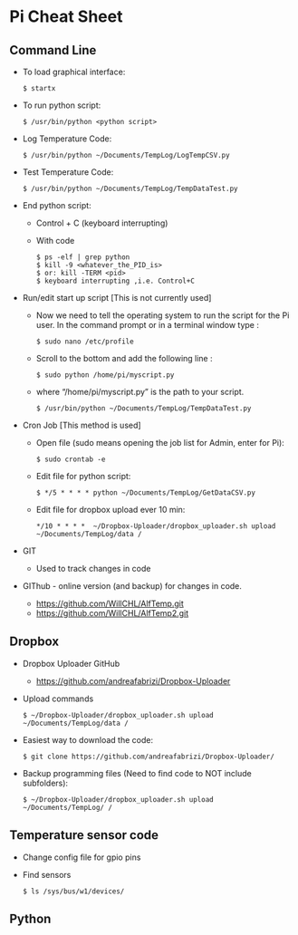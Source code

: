 # Pi Cheat Sheet

## Command Line

*	To load graphical interface:

		$ startx
*	To run python script: 

		$ /usr/bin/python <python script>

*	Log Temperature Code:

		$ /usr/bin/python ~/Documents/TempLog/LogTempCSV.py
*	Test Temperature Code:
	
		$ /usr/bin/python ~/Documents/TempLog/TempDataTest.py

*	End python script:
		
	*	Control + C (keyboard interrupting)
	*	With code

			$ ps -elf | grep python
			$ kill -9 <whatever_the_PID_is>
			$ or: kill -TERM <pid>
			$ keyboard interrupting ,i.e. Control+C

*	Run/edit start up script [This is not currently used]
	*	Now we need to tell the operating system to run the script for the Pi user. In the command prompt or in a terminal window type :

			$ sudo nano /etc/profile
	*	Scroll to the bottom and add the following line :

			$ sudo python /home/pi/myscript.py
	*	where “/home/pi/myscript.py” is the path to your script.

			$ /usr/bin/python ~/Documents/TempLog/TempDataTest.py

*	Cron Job [This method is used]
	*	Open file (sudo means opening the job list for Admin, enter for Pi):

			$ sudo crontab -e
		
	*	Edit file for python script:

			$ */5 * * * * python ~/Documents/TempLog/GetDataCSV.py
		
	*	Edit file for dropbox upload ever 10 min:

			*/10 * * * *  ~/Dropbox-Uploader/dropbox_uploader.sh upload ~/Documents/TempLog/data /

*	GIT
	*	Used to track changes in code

*	GIThub - online version (and backup) for changes in code.
	*	https://github.com/WillCHL/AlfTemp.git
	*	https://github.com/WillCHL/AlfTemp2.git


## Dropbox
*	Dropbox Uploader GitHub
	*	https://github.com/andreafabrizi/Dropbox-Uploader 
*	Upload commands

		$ ~/Dropbox-Uploader/dropbox_uploader.sh upload ~/Documents/TempLog/data /
*	Easiest way to download the code:

		$ git clone https://github.com/andreafabrizi/Dropbox-Uploader/
*	Backup programming files (Need to find code to NOT include subfolders):
	
		$ ~/Dropbox-Uploader/dropbox_uploader.sh upload ~/Documents/TempLog/ /


## Temperature sensor code

*	Change config file for gpio pins
*	Find sensors
	
		$ ls /sys/bus/w1/devices/




## Python


